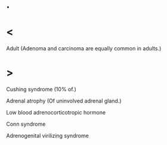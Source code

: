 # .

# <

Adult
(Adenoma and carcinoma are equally common in adults.)

# >

Cushing syndrome
(10% of.)

Adrenal atrophy
(Of uninvolved adrenal gland.)

Low blood adrenocorticotropic hormone

Conn syndrome

Adrenogenital virilizing syndrome
